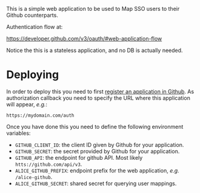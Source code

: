 This is a simple web application to be used to Map SSO users to their
Github counterparts.

Authentication flow at:

https://developer.github.com/v3/oauth/#web-application-flow

Notice the this is a stateless application, and no DB is actually needed.

# Deploying

In order to deploy this you need to first [register an application in
Github](https://github.com/settings/applications/new). As authorization
callback you need to specify the URL where this application will appear, _e.g._:

    https://mydomain.com/auth

Once you have done this you need to define the following environment variables:

- `GITHUB_CLIENT_ID`: the client ID given by Github for your application.
- `GITHUB_SECRET`: the secret provided by Github for your application.
- `GITHUB_API`: the endpoint for github API. Most likely `htts://github.com/api/v3`.
- `ALICE_GITHUB_PREFIX`: endpoint prefix for the web application, _e.g._ `/alice-github`.
- `ALICE_GITHUB_SECRET`: shared secret for querying user mappings.
